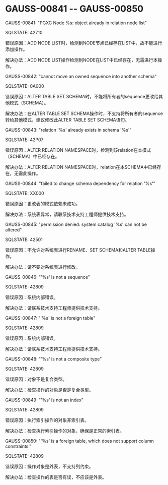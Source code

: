 # GAUSS-00841 -- GAUSS-00850<a name="ZH-CN_TOPIC_0302073345"></a>

GAUSS-00841: "PGXC Node %s: object already in relation node list"

SQLSTATE: 42710

错误原因：ADD NODE LIST时，检测到NODE节点已经存在LIST中，故不能进行添加操作。

解决办法：ADD NODE LIST操作检测到NODE在LIST中已经存在，无需进行本操作。

GAUSS-00842: "cannot move an owned sequence into another schema"

SQLSTATE: 0A000

错误原因：ALTER TABLE SET SCHEMA时，不能将所有者的sequence更改给其他模式（SCHEMA）。

解决办法：在ALTER TABLE SET SCHEMA操作时，不支持将所有者的sequence转给其他模式，建议修改此ALTER TABLE SET SCHEMA语句。

GAUSS-00843: "relation '%s' already exists in schema '%s'"

SQLSTATE: 42P07

错误原因：ALTER RELATION NAMESPACE时，检测到该relation在本模式（SCHEMA）中已经存在。

解决办法：ALTER RELATION NAMESPACE时，relation在本SCHEMA中已经存在，无需此操作。

GAUSS-00844: "failed to change schema dependency for relation '%s'"

SQLSTATE: XX000

错误原因：更改表的模式依赖未成功。

解决办法：系统表异常，请联系技术支持工程师提供技术支持。

GAUSS-00845: "permission denied: system catalog '%s' can not be altered"

SQLSTATE: 42501

错误原因：不允许对系统表进行RENAME、SET SCHEMA和ALTER TABLE操作。

解决办法：请不要对系统表进行修改。

GAUSS-00846: "'%s' is not a sequence"

SQLSTATE: 42809

错误原因：系统内部错误。

解决办法：请联系技术支持工程师提供技术支持。

GAUSS-00847: "'%s' is not a foreign table"

SQLSTATE: 42809

错误原因：系统内部错误。

解决办法：请联系技术支持工程师提供技术支持。

GAUSS-00848: "'%s' is not a composite type"

SQLSTATE: 42809

错误原因：对象不是复合类型。

解决办法：检查操作的对象是否是复合类型。

GAUSS-00849: "'%s' is not an index"

SQLSTATE: 42809

错误原因：执行索引操作的对象非索引表。

解决办法：检查执行索引操作的对象，确保是正常的索引表。

GAUSS-00850: "'%s' is a foreign table, which does not support column constraints."

SQLSTATE: 42809

错误原因：操作对象是外表，不支持列约束。

解决办法：检查操作的表是否有误，不应该是外表。
